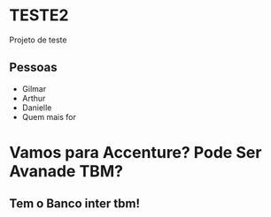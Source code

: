 # TESTE2
Projeto de teste


## Pessoas

* Gilmar
* Arthur
* Danielle
* Quem mais for

# Vamos para Accenture? Pode Ser Avanade TBM?

## Tem o Banco inter tbm!

